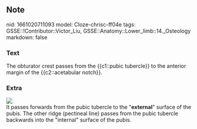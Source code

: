 ## Note
nid: 1661020711093
model: Cloze-chrisc-ff04e
tags: GSSE::!Contributor::Victor_Liu, GSSE::Anatomy::Lower_limb::14._Osteology
markdown: false

### Text
The obturator crest passes from the {{c1::pubic tubercle}} to the anterior margin of the {{c2::acetabular notch}}.

### Extra
<img src="paste-5d7e71ade08b3b11acad4946c064500cffb77f7a.jpg">
<div>
  It passes forwards from the pubic tubercle to the
  "<b>external</b>" surface of the pubis. The other ridge
  (pectineal line) passes from the pubic tubercle backwards into
  the "internal" surface of the pubis.
</div>
